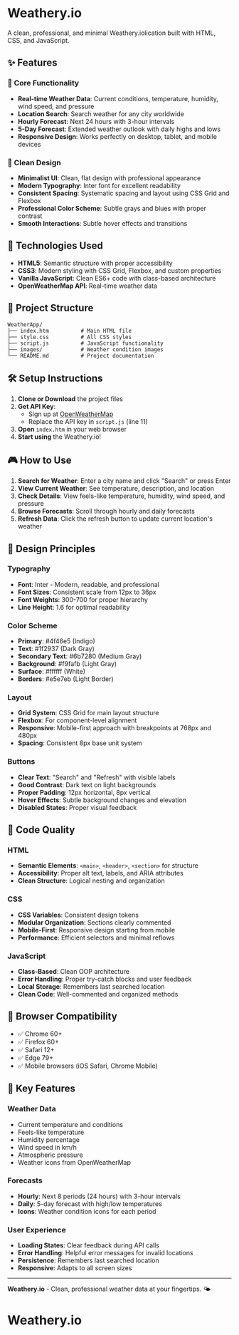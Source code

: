 # Weathery.io

A clean, professional, and minimal Weathery.iolication built with HTML, CSS, and JavaScript.

## ✨ Features

### 🎯 Core Functionality
- **Real-time Weather Data**: Current conditions, temperature, humidity, wind speed, and pressure
- **Location Search**: Search weather for any city worldwide
- **Hourly Forecast**: Next 24 hours with 3-hour intervals
- **5-Day Forecast**: Extended weather outlook with daily highs and lows
- **Responsive Design**: Works perfectly on desktop, tablet, and mobile devices

### 🎨 Clean Design
- **Minimalist UI**: Clean, flat design with professional appearance
- **Modern Typography**: Inter font for excellent readability
- **Consistent Spacing**: Systematic spacing and layout using CSS Grid and Flexbox
- **Professional Color Scheme**: Subtle grays and blues with proper contrast
- **Smooth Interactions**: Subtle hover effects and transitions

## 🚀 Technologies Used

- **HTML5**: Semantic structure with proper accessibility
- **CSS3**: Modern styling with CSS Grid, Flexbox, and custom properties
- **Vanilla JavaScript**: Clean ES6+ code with class-based architecture
- **OpenWeatherMap API**: Real-time weather data

## 📁 Project Structure

```
WeatherApp/
├── index.htm          # Main HTML file
├── style.css          # All CSS styles
├── script.js          # JavaScript functionality
├── images/            # Weather condition images
└── README.md          # Project documentation
```

## 🛠️ Setup Instructions

1. **Clone or Download** the project files
2. **Get API Key**:
   - Sign up at [OpenWeatherMap](https://openweathermap.org/api)
   - Replace the API key in `script.js` (line 11)
3. **Open** `index.htm` in your web browser
4. **Start using** the Weathery.io!

## 🎮 How to Use

1. **Search for Weather**: Enter a city name and click "Search" or press Enter
2. **View Current Weather**: See temperature, description, and location
3. **Check Details**: View feels-like temperature, humidity, wind speed, and pressure
4. **Browse Forecasts**: Scroll through hourly and daily forecasts
5. **Refresh Data**: Click the refresh button to update current location's weather

## 🎨 Design Principles

### Typography
- **Font**: Inter - Modern, readable, and professional
- **Font Sizes**: Consistent scale from 12px to 36px
- **Font Weights**: 300-700 for proper hierarchy
- **Line Height**: 1.6 for optimal readability

### Color Scheme
- **Primary**: #4f46e5 (Indigo)
- **Text**: #1f2937 (Dark Gray)
- **Secondary Text**: #6b7280 (Medium Gray)
- **Background**: #f9fafb (Light Gray)
- **Surface**: #ffffff (White)
- **Borders**: #e5e7eb (Light Border)

### Layout
- **Grid System**: CSS Grid for main layout structure
- **Flexbox**: For component-level alignment
- **Responsive**: Mobile-first approach with breakpoints at 768px and 480px
- **Spacing**: Consistent 8px base unit system

### Buttons
- **Clear Text**: "Search" and "Refresh" with visible labels
- **Good Contrast**: Dark text on light backgrounds
- **Proper Padding**: 12px horizontal, 8px vertical
- **Hover Effects**: Subtle background changes and elevation
- **Disabled States**: Proper visual feedback

## 🔧 Code Quality

### HTML
- **Semantic Elements**: `<main>`, `<header>`, `<section>` for structure
- **Accessibility**: Proper alt text, labels, and ARIA attributes
- **Clean Structure**: Logical nesting and organization

### CSS
- **CSS Variables**: Consistent design tokens
- **Modular Organization**: Sections clearly commented
- **Mobile-First**: Responsive design starting from mobile
- **Performance**: Efficient selectors and minimal reflows

### JavaScript
- **Class-Based**: Clean OOP architecture
- **Error Handling**: Proper try-catch blocks and user feedback
- **Local Storage**: Remembers last searched location
- **Clean Code**: Well-commented and organized methods

## 📱 Browser Compatibility

- ✅ Chrome 60+
- ✅ Firefox 60+
- ✅ Safari 12+
- ✅ Edge 79+
- ✅ Mobile browsers (iOS Safari, Chrome Mobile)

## 🌟 Key Features

### Weather Data
- Current temperature and conditions
- Feels-like temperature
- Humidity percentage
- Wind speed in km/h
- Atmospheric pressure
- Weather icons from OpenWeatherMap

### Forecasts
- **Hourly**: Next 8 periods (24 hours) with 3-hour intervals
- **Daily**: 5-day forecast with high/low temperatures
- **Icons**: Weather condition icons for each period

### User Experience
- **Loading States**: Clear feedback during API calls
- **Error Handling**: Helpful error messages for invalid locations
- **Persistence**: Remembers last searched location
- **Responsive**: Adapts to all screen sizes

---

**Weathery.io** - Clean, professional weather data at your fingertips. 🌤️
# Weathery.io
